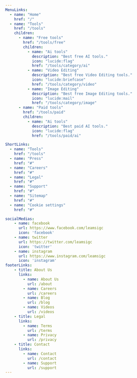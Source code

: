 ```yaml
---
MenuLinks:
  - name: "Home"
    href: "/"
  - name: "Tools"
    href: "/tools"
    children:
      - name: "Free tools"
        href: "/tools/free"
        children:
          - name: "Ai tools"
            description: "Best free AI tools."
            icon: "lucide:flag"
            href: "/tools/category/ai"
          - name: "Video Editing"
            description: "Best free Video Editing tools."
            icon: "lucide:briefcase"
            href: "/tools/category/video"
          - name: "Image Editing"
            description: "Best free Image Editing tools."
            icon: "lucide:mail"
            href: "/tools/category/image"
      - name: "Paid tools"
        href: "/tools/paid"
        children:
          - name: "Ai tools"
            description: "Best paid AI tools."
            icon: "lucide:flag"
            href: "/tools/paid/ai"

ShortLinks:
  - name: "Tools"
    href: "/tools"
  - name: "Press"
    href: "#"
  - name: "Careers"
    href: "#"
  - name: "Legal"
    href: "#"
  - name: "Support"
    href: "#"
  - name: "Sitemap"
    href: "#"
  - name: "Cookie settings"
    href: "#"

socialMedias:
    - name: facebook
      url: https://www.facebook.com/leamsigc
      icon: 'facebook'
    - name: twitter
      url: https://twitter.com/leamsigc
      icon: 'twitter'
    - name: instagram
      url: https://www.instagram.com/leamsigc
      icon: 'instagram'
footerLinks:
    - title: About Us
      links:
        - name: About Us
          url: /about
        - name: Careers
          url: /careers
        - name: Blog
          url: /blog
        - name: Videos
          url: /videos
    - title: Legal
      links:
        - name: Terms
          url: /terms
        - name: Privacy
          url: /privacy
    - title: Contact
      links:
        - name: Contact
          url: /contact
        - name: Support
          url: /support
---
```

